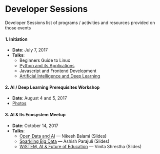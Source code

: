 # Developer Sessions

Developer Sessions list of programs / activities and resources provided on those events

#### 1. Initiation
- **Date**: July 7, 2017
- **Talks**:
   - Beginners Guide to Linux 
   - [Python and its Applications](sessions/session-1/slides/Python%20and%20its%20applications.pdf)
   - Javascript and Frontend Development
   - [Artificial Intelligence and Deep Learning](sessions/session-1/slides/AI.pdf)



#### 2. AI / Deep Learning Prerequisites Workshop
- **Date**: August 4 and 5, 2017
- [Photos](https://drive.google.com/drive/folders/0B3P-rtZ-CedrLWFGdjNCUzFLZk0)

#### 3. AI & Its Ecosystem Meetup
- **Date**: October 14, 2017
- **Talks**:
	- [Open Data and AI](sessions/october14/open_data/open_data.pdf) — Nikesh Balami (Slides)
	- [Sparkling Big Data](sessions/october14/big_data/big_data.pdf) — Ashish Parajuli (Slides)
	- [WiSTEM, AI & Future of Education](sessions/october14/wistem/wistem.ppt) — Vinita Shrestha (Slides)